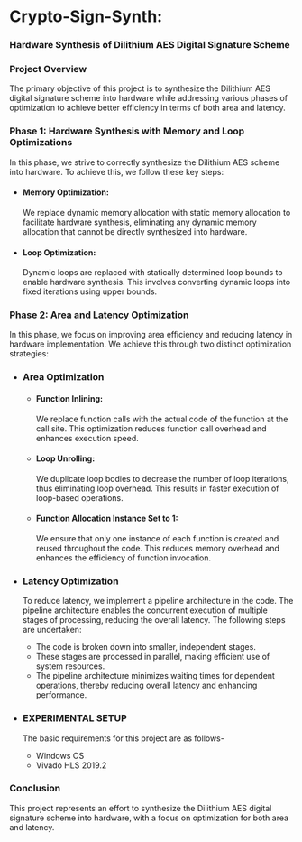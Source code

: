 # Crypto-Sign-Synth: 
### Hardware Synthesis of Dilithium AES Digital Signature Scheme

### Project Overview
The primary objective of this project is to synthesize the Dilithium AES digital signature scheme into hardware while addressing various phases of optimization to achieve better efficiency in terms of both area and latency.

### Phase 1: Hardware Synthesis with Memory and Loop Optimizations
In this phase, we strive to correctly synthesize the Dilithium AES scheme into hardware. To achieve this, we follow these key steps:

* #### Memory Optimization:
    We replace dynamic memory allocation with static memory allocation to facilitate hardware synthesis, eliminating any dynamic memory allocation that cannot be directly synthesized into hardware.
* #### Loop Optimization: 
    Dynamic loops are replaced with statically determined loop bounds to enable hardware synthesis. This involves converting dynamic loops into fixed iterations using upper bounds.


### Phase 2: Area and Latency Optimization
In this phase, we focus on improving area efficiency and reducing latency in hardware implementation. We achieve this through two distinct optimization strategies:

* ### Area Optimization
    * #### Function Inlining:
      We replace function calls with the actual code of the function at the call site. This optimization reduces function call overhead and enhances execution speed.
    * #### Loop Unrolling:
      We duplicate loop bodies to decrease the number of loop iterations, thus eliminating loop overhead. This results in faster execution of loop-based operations.
    * #### Function Allocation Instance Set to 1:
      We ensure that only one instance of each function is created and reused throughout the code. This reduces memory overhead and enhances the efficiency of function invocation.

* ### Latency Optimization
  To reduce latency, we implement a pipeline architecture in the code. The pipeline architecture enables the concurrent execution of multiple stages of processing, reducing the overall latency. The following steps are undertaken:

    * The code is broken down into smaller, independent stages.
    * These stages are processed in parallel, making efficient use of system resources.
    * The pipeline architecture minimizes waiting times for dependent operations, thereby reducing overall latency and enhancing performance.
	
* ### EXPERIMENTAL SETUP
  The basic requirements for this project are as follows-
  * Windows OS
  * Vivado HLS 2019.2	
	
 
### Conclusion
This project represents an effort to synthesize the Dilithium AES digital signature scheme into hardware, with a focus on optimization for both area and latency.


